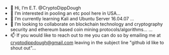 - 👋 Hi, I’m E.T. @CryptoDippDough
- 👀 I’m interested in pooling an etc pool here in USA...
- 🌱 I’m currently learning Kali and Ubuntu Server 16.04.07 ...
- 💞️ I’m looking to collaborate on blockchain technology and cryptography security and ethereum based coin mining protocols/algorithms... ...
- 📫 If you would like to reach out to me you can do so by emailing me at cryptodippdough@gmail.com leaving in the subject line "github id like to shout out"...

<!---
CryptoDippDough/CryptoDippDough is a ✨ special ✨ repository because its `README.md` (this file) appears on your GitHub profile.
You can click the Preview link to take a look at your changes.
--->
